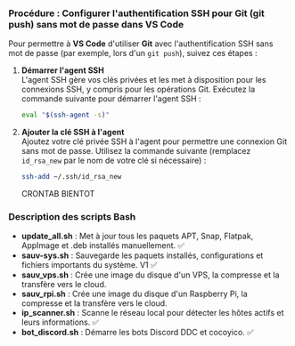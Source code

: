 ### Procédure : Configurer l'authentification SSH pour Git (git push) sans mot de passe dans VS Code

Pour permettre à **VS Code** d'utiliser **Git** avec l'authentification SSH sans mot de passe (par exemple, lors d'un `git push`), suivez ces étapes :

1. **Démarrer l'agent SSH**  
   L'agent SSH gère vos clés privées et les met à disposition pour les connexions SSH, y compris pour les opérations Git. Exécutez la commande suivante pour démarrer l'agent SSH :

   ```bash
   eval "$(ssh-agent -s)"
   ```

2. **Ajouter la clé SSH à l'agent**  
   Ajoutez votre clé privée SSH à l'agent pour permettre une connexion Git sans mot de passe. Utilisez la commande suivante (remplacez `id_rsa_new` par le nom de votre clé si nécessaire) :

   ```bash
   ssh-add ~/.ssh/id_rsa_new
   ```

   CRONTAB BIENTOT 

### Description des scripts Bash

- **update_all.sh** : Met à jour tous les paquets APT, Snap, Flatpak, AppImage et .deb installés manuellement. ✅
- **sauv-sys.sh** : Sauvegarde les paquets installés, configurations et fichiers importants du système. V1 ✅
- **sauv_vps.sh** : Crée une image du disque d'un VPS, la compresse et la transfère vers le cloud.
- **sauv_rpi.sh** : Crée une image du disque d'un Raspberry Pi, la compresse et la transfère vers le cloud.
- **ip_scanner.sh** : Scanne le réseau local pour détecter les hôtes actifs et leurs informations. ✅
- **bot_discord.sh** : Démarre les bots Discord DDC et cocoyico. ✅

